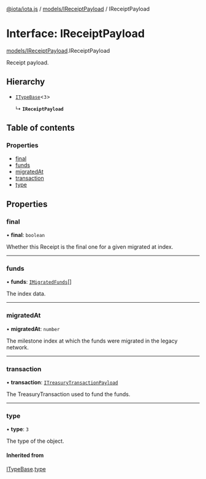 [@iota/iota.js](../README.md) / [models/IReceiptPayload](../modules/models_IReceiptPayload.md) / IReceiptPayload

# Interface: IReceiptPayload

[models/IReceiptPayload](../modules/models_IReceiptPayload.md).IReceiptPayload

Receipt payload.

## Hierarchy

- [`ITypeBase`](models_ITypeBase.ITypeBase.md)<``3``\>

  ↳ **`IReceiptPayload`**

## Table of contents

### Properties

- [final](models_IReceiptPayload.IReceiptPayload.md#final)
- [funds](models_IReceiptPayload.IReceiptPayload.md#funds)
- [migratedAt](models_IReceiptPayload.IReceiptPayload.md#migratedat)
- [transaction](models_IReceiptPayload.IReceiptPayload.md#transaction)
- [type](models_IReceiptPayload.IReceiptPayload.md#type)

## Properties

### final

• **final**: `boolean`

Whether this Receipt is the final one for a given migrated at index.

___

### funds

• **funds**: [`IMigratedFunds`](models_IMigratedFunds.IMigratedFunds.md)[]

The index data.

___

### migratedAt

• **migratedAt**: `number`

The milestone index at which the funds were migrated in the legacy network.

___

### transaction

• **transaction**: [`ITreasuryTransactionPayload`](models_ITreasuryTransactionPayload.ITreasuryTransactionPayload.md)

The TreasuryTransaction used to fund the funds.

___

### type

• **type**: ``3``

The type of the object.

#### Inherited from

[ITypeBase](models_ITypeBase.ITypeBase.md).[type](models_ITypeBase.ITypeBase.md#type)
